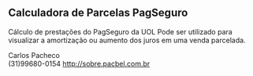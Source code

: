 ## Calculadora de Parcelas PagSeguro

Cálculo de prestações do PagSeguro da UOL
Pode ser utilizado para visualizar a amortização ou aumento dos juros em uma venda parcelada.

Carlos Pacheco</br>
(31)99680-0154
http://sobre.pacbel.com.br
